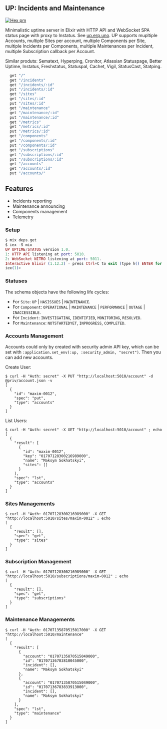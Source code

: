 ## UP: Incidents and Maintenance

[![Hex pm](http://img.shields.io/hexpm/v/up.svg?style=flat&x=1)](https://hex.pm/packages/up)

Minimalistic uptime server in Elixir with HTTP API and WebSocket SPA status page with proxy to Instatus.
See <a href="https://up.erp.uno">up.erp.uno</a>. UP supports mupltiple Accounts, multiple Sites per account,
multiple Components per Site, multiple Incidents per Components, multiple Maintenances per Incident,
multiple Subscription callback per Account.

Similar produts: Sematext, Hyperping, Cronitor, Atlassian Statuspage,
Better Uptime, Instatus, Freshstatus, Statuspal, Cachet, Vigil, StatusCast, Statping.

```elixir
  get "/"
  get "/incidents"
  get "/incidents/:id"
  put "/incidents/:id"
  get "/sites"
  get "/sites/:id"
  put "/sites/:id"
  get "/maintenance"
  get "/maintenance/:id"
  put "/maintenance/:id"
  get "/metrics"
  get "/metrics/:id"
  put "/metrics/:id"
  get "/components"
  get "/components/:id"
  put "/components/:id"
  get "/subscriptions"
  get "/subscriptions/:id"
  put "/subscriptions/:id"
  get "/accounts"
  get "/accounts/:id"
  put "/accounts/"
```

## Features

* Incidents reporting
* Maintenance announcing
* Components management
* Telemetry

### Setup

```elixir
$ mix deps.get
$ iex -S mix
UP UPTIME/STATUS version 1.0.
1: HTTP API listening at port: 5010.
2: WebSocket NITRO listening at port: 5011.
Interactive Elixir (1.12.2) - press Ctrl+C to exit (type h() ENTER for help)
iex(1)>
```

### Statuses

The schema objects have the following life cycles:

 * For `Site`: `UP` | `HASISSUES` | `MAINTENANCE`.
 * For `Component`: `OPERATIONAL` | `MAINTENANCE` | `PERFORMANCE` | `OUTAGE` | `INACCESSIBLE`.
 * For `Incident`: `INVESTIGATING`, `IDENTIFIED`, `MONITORING`, `RESOLVED`.
 * For `Maintenance`: `NOTSTARTEDYET`, `INPROGRESS`, `COMPLETED`.

### Accounts Management

Accounts could only by created with security admin API key, which can
be set with `:application.set_env(:up, :security_admin, "secret")`.
Then you can add new accounts.

Create User:

```
$ curl -H "Auth: secret" -X PUT "http://localhost:5010/account" -d @priv/account.json -v
[
  {
    "id": "maxim-0012",
    "spec": "put",
    "type": "accounts"
  }
]
```

List Users:

```
$ curl -H "Auth: secret" -X GET "http://localhost:5010/account" ; echo
[
  {
    "result": [
      {
        "id": "maxim-0012",
        "key": "01707128300216989000",
        "name": "Maksym Sokhatskyi",
        "sites": []
      }
    ],
    "spec": "lst",
    "type": "accounts"
  }
]
```

### Sites Managements

```
$ curl -H "Auth: 01707128300216989000" -X GET "http://localhost:5010/sites/maxim-0012" ; echo
[
  {
    "result": [],
    "spec": "get",
    "type": "sites"
  }
]
```

### Subscription Management

```
$ curl -H "Auth: 01707128300216989000" -X GET "http://localhost:5010/subscriptions/maxim-0012" ; echo
[
  {
    "result": [],
    "spec": "get",
    "type": "subscriptions"
  }
]
```

### Maintenance Managements

```
$ curl -H "Auth: 01707135870515017000" -X GET "http://localhost:5010/maintenance"
[
  {
    "result": [
      {
        "account": "01707135870515049000",
        "id": "01707136783810045000",
        "incident": [],
        "name": "Maksym Sokhatskyi"
      },
      {
        "account": "01707135870515049000",
        "id": "01707136783833913000",
        "incident": [],
        "name": "Maksym Sokhatskyi"
      }
    ],
    "spec": "lst",
    "type": "maintenance"
  }
]
```

